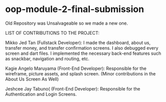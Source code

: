 # oop-module-2-final-submission
Old Repository was Unsalvageable so we made a new one.


LIST OF CONTRIBUTIONS TO THE PROJECT:

Mikko Jed Tan (Fullstack Developer): I made the dashboard, about us, transfer money, and transfer confirmation screens. I also debugged every screen and dart files. I implemented the necessary back-end features such as snackbar, navigation and routing, etc.


Kagie Angelo Maruyama (Front-End Developer): Responsible for the wireframe, picture assets, and splash screen. (Minor contributions in the About Us Screen As Well)

Jeshcee Jay Tabuno( (Front-End Developer): Responsible for the Authentication and Login Screens.



